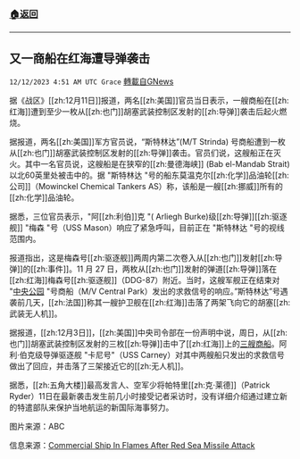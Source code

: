 ###  [:house:返回](README.md)
---


## 又一商船在红海遭导弹袭击
`12/12/2023 4:51 AM UTC Grace` [轉載自GNews](https://gnews.org/articles/2098875)

 据《战区》[[zh:12月11日]]报道，两名[[zh:美国]]官员当日表示，一艘商船在[[zh:红海]]遭到至少一枚从[[zh:也门]]胡塞武装控制区发射的[[zh:导弹]]袭击后起火燃烧。

据报道，两名[[zh:美国]]军方官员说，“斯特林达”(M/T Strinda) 号商船遭到一枚从[[zh:也门]]胡塞武装控制区发射的[[zh:导弹]]袭击。官员们说，这艘船正在灭火。其中一名官员说，这艘船是在狭窄的[[zh:曼德海峡]] (Bab el-Mandab Strait)以北60英里处被击中的。据 "斯特林达 "号的船东莫温克尔[[zh:化学]]品油轮[[zh:公司]]（Mowinckel Chemical Tankers AS）称，该船是一艘[[zh:挪威]]所有的[[zh:化学]]品油轮。

据悉，三位官员表示，"阿[[zh:利伯]]克 "( Arliegh Burke)级[[zh:导弹]][[zh:驱逐舰]] "梅森 "号（USS Mason）响应了紧急呼叫，目前正在 "斯特林达 "号的视线范围内。

报道指出，这是梅森号[[zh:驱逐舰]]两周内第二次卷入从[[zh:也门]]发射[[zh:导弹]]的[[zh:事件]]。11 月 27 日，两枚从[[zh:也门]]发射的弹道[[zh:导弹]]落在[[zh:红海]]梅森号[[zh:驱逐舰]]（DDG-87）附近。当时，这艘军舰正在结束对 "[中央公园](https://gnews.org/m/2044158) "号商船（M/V Central Park）发出的求救信号的响应。”斯特林达”号遇袭前几天，[[zh:法国]]称其一艘护卫舰在[[zh:红海]]击落了两架飞向它的胡塞[[zh:武装无人机]]。

据报道，[[zh:12月3日]]，[[zh:美国]]中央司令部在一份声明中说，周日，从[[zh:也门]]胡塞武装控制区发射的三枚[[zh:导弹]]击中了[[zh:红海]]上的[三艘商船](https://gnews.org/m/2067439)。阿利·伯克级导弹驱逐舰 "卡尼号"（USS Carney）对其中两艘船只发出的求救信号做出了回应，并击落了三架接近它的[[zh:无人机]]。

据悉，[[zh:五角大楼]]最高发言人、空军少将帕特里[[zh:克·莱德]]（Patrick Ryder）11日在最新袭击发生前几小时接受记者采访时，没有详细介绍通过建立新的特遣部队来保护当地航运的新国际海事努力。

图片来源：ABC

信息来源：[Commercial Ship In Flames After Red Sea Missile Attack](https://www.thedrive.com/the-war-zone/commercial-ship-in-flames-after-red-sea-missile-attack)
